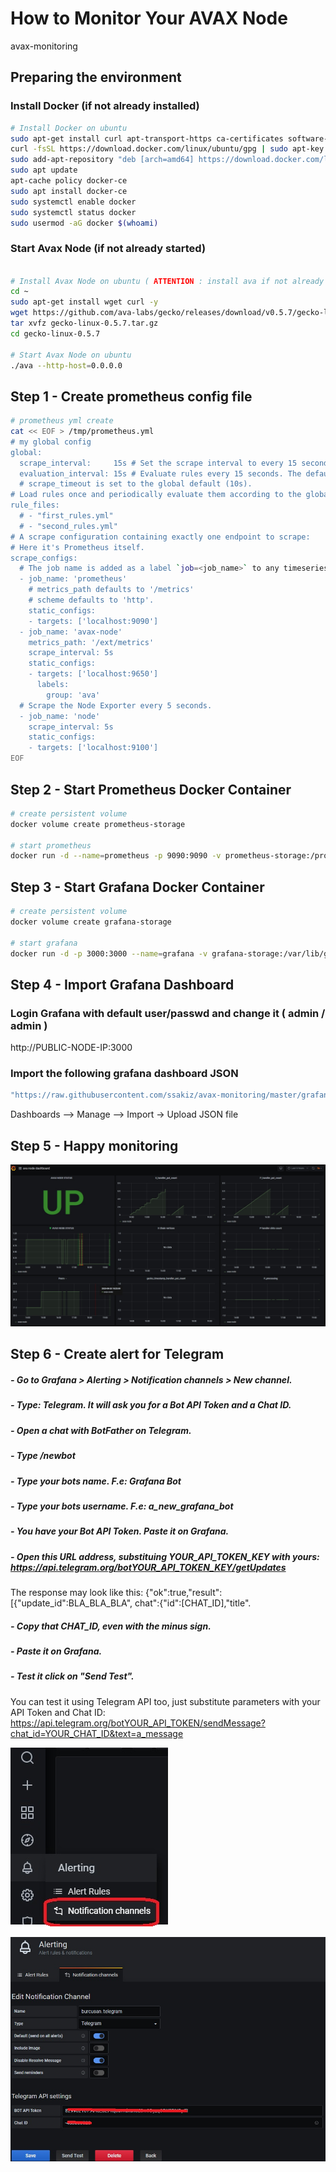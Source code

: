 # How to Monitor Your AVAX Node
avax-monitoring


## Preparing the environment

### Install Docker (if not already installed)
```bash
# Install Docker on ubuntu
sudo apt-get install curl apt-transport-https ca-certificates software-properties-common -y
curl -fsSL https://download.docker.com/linux/ubuntu/gpg | sudo apt-key add -
sudo add-apt-repository "deb [arch=amd64] https://download.docker.com/linux/ubuntu $(lsb_release -cs) stable"
sudo apt update
apt-cache policy docker-ce
sudo apt install docker-ce
sudo systemctl enable docker
sudo systemctl status docker
sudo usermod -aG docker $(whoami)
```

### Start Avax Node (if not already started)
```bash

# Install Avax Node on ubuntu ( ATTENTION : install ava if not already installed !!! )
cd ~
sudo apt-get install wget curl -y
wget https://github.com/ava-labs/gecko/releases/download/v0.5.7/gecko-linux-0.5.7.tar.gz
tar xvfz gecko-linux-0.5.7.tar.gz
cd gecko-linux-0.5.7

# Start Avax Node on ubuntu
./ava --http-host=0.0.0.0

```



## Step 1 - Create prometheus config file 
```bash
# prometheus yml create
cat << EOF > /tmp/prometheus.yml
# my global config
global:
  scrape_interval:     15s # Set the scrape interval to every 15 seconds. Default is every 1 minute.
  evaluation_interval: 15s # Evaluate rules every 15 seconds. The default is every 1 minute.
  # scrape_timeout is set to the global default (10s).
# Load rules once and periodically evaluate them according to the global 'evaluation_interval'.
rule_files:
  # - "first_rules.yml"
  # - "second_rules.yml"
# A scrape configuration containing exactly one endpoint to scrape:
# Here it's Prometheus itself.
scrape_configs:
  # The job name is added as a label `job=<job_name>` to any timeseries scraped from this config.
  - job_name: 'prometheus'
    # metrics_path defaults to '/metrics'
    # scheme defaults to 'http'.
    static_configs:
    - targets: ['localhost:9090']
  - job_name: 'avax-node'
    metrics_path: '/ext/metrics'
    scrape_interval: 5s
    static_configs:
    - targets: ['localhost:9650']
      labels:
        group: 'ava'
  # Scrape the Node Exporter every 5 seconds.
  - job_name: 'node'
    scrape_interval: 5s
    static_configs:
    - targets: ['localhost:9100']
EOF
```


## Step 2 - Start Prometheus Docker Container
```bash
# create persistent volume
docker volume create prometheus-storage

# start prometheus 
docker run -d --name=prometheus -p 9090:9090 -v prometheus-storage:/prometheus-data  -v /tmp/prometheus.yml:/etc/prometheus/prometheus.yml prom/prometheus --config.file=/etc/prometheus/prometheus.yml

```


## Step 3 - Start Grafana Docker Container
```bash
# create persistent volume
docker volume create grafana-storage

# start grafana
docker run -d -p 3000:3000 --name=grafana -v grafana-storage:/var/lib/grafana grafana/grafana
```


## Step 4 - Import Grafana Dashboard


### Login Grafana with default user/passwd and change it ( admin / admin )

http://PUBLIC-NODE-IP:3000


### Import the following grafana dashboard JSON 
```bash
"https://raw.githubusercontent.com/ssakiz/avax-monitoring/master/grafana-dashboard/ava-node-dashboard-1597935940166.json"
```
Dashboards --> Manage --> Import -> Upload JSON file 

## Step 5 - Happy monitoring

![alt text](https://github.com/ssakiz/avax-monitoring/raw/master/grafana-import-dashboard.jpg)




## Step 6 - Create alert for Telegram

##### - Go to Grafana > Alerting > Notification channels > New channel.
##### -  Type: Telegram. It will ask you for a Bot API Token and a Chat ID.
##### -  Open a chat with BotFather on Telegram.
##### -  Type /newbot
##### -  Type your bots name. F.e: Grafana Bot
##### -  Type your bots username. F.e: a_new_grafana_bot
##### -  You have your Bot API Token. Paste it on Grafana.
##### -  Open this URL address, substituing YOUR_API_TOKEN_KEY with yours: https://api.telegram.org/botYOUR_API_TOKEN_KEY/getUpdates
The response may look like this: {"ok":true,"result":[{"update_id":BLA_BLA_BLA", chat":{"id":[CHAT_ID],"title". 
##### -  Copy that CHAT_ID, even with the minus sign.
##### -  Paste it on Grafana.
##### -  Test it click on "Send Test". 
You can test it using Telegram API too, just substitute parameters with your API Token and Chat ID: https://api.telegram.org/botYOUR_API_TOKEN/sendMessage?chat_id=YOUR_CHAT_ID&text=a_message


![alt text](https://github.com/ssakiz/avax-monitoring/raw/master/grafana-alert-channel.jpg)

![alt text](https://github.com/ssakiz/avax-monitoring/raw/master/grafana-alert-channel2.jpg)
